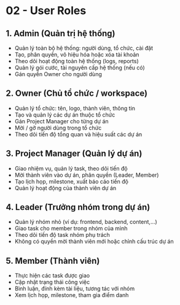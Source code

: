 # 02 - User Roles

## 1. Admin (Quản trị hệ thống)

- Quản lý toàn bộ hệ thống: người dùng, tổ chức, cài đặt
- Tạo, phân quyền, vô hiệu hóa hoặc xóa tài khoản
- Theo dõi hoạt động toàn hệ thống (logs, reports)
- Quản lý gói cước, tài nguyên cấp hệ thống (nếu có)
- Gán quyền Owner cho người dùng

## 2. Owner (Chủ tổ chức / workspace)

- Quản lý tổ chức: tên, logo, thành viên, thông tin
- Tạo và quản lý các dự án thuộc tổ chức
- Gán Project Manager cho từng dự án
- Mời / gỡ người dùng trong tổ chức
- Theo dõi tiến độ tổng quan và hiệu suất các dự án

## 3. Project Manager (Quản lý dự án)

- Giao nhiệm vụ, quản lý task, theo dõi tiến độ
- Mời thành viên vào dự án, phân quyền (Leader, Member)
- Tạo lịch họp, milestone, xuất báo cáo tiến độ
- Quản lý hoạt động của thành viên dự án

## 4. Leader (Trưởng nhóm trong dự án)

- Quản lý nhóm nhỏ (ví dụ: frontend, backend, content,...)
- Giao task cho member trong nhóm của mình
- Theo dõi tiến độ task nhóm phụ trách
- Không có quyền mời thành viên mới hoặc chỉnh cấu trúc dự án

## 5. Member (Thành viên)

- Thực hiện các task được giao
- Cập nhật trạng thái công việc
- Bình luận, đính kèm tài liệu, tương tác với nhóm
- Xem lịch họp, milestone, tham gia điểm danh
